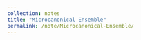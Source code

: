 ```yaml
---
collection: notes
title: "Microcanonical Ensemble"
permalink: /note/Microcanonical-Ensemble/
---
```

